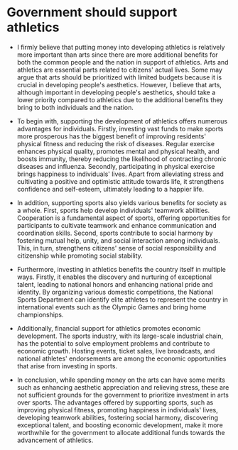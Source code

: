 # Government should support athletics

+ I firmly believe that putting money into developing athletics is relatively more important than arts since there are more additional benefits for both the common people and the nation in support of athletics. Arts and athletics are essential parts related to citizens' actual lives. Some may argue that arts should be prioritized with limited budgets because it is crucial in developing people's aesthetics. However, I believe that arts, although important in developing people's aesthetics, should take a lower priority compared to athletics due to the additional benefits they bring to both individuals and the nation.

+ To begin with, supporting the development of athletics offers numerous advantages for individuals. Firstly, investing vast funds to make sports more prosperous has the biggest benefit of improving residents' physical fitness and reducing the risk of diseases. Regular exercise enhances physical quality, promotes mental and physical health, and boosts immunity, thereby reducing the likelihood of contracting chronic diseases and influenza. Secondly, participating in physical exercise brings happiness to individuals' lives. Apart from alleviating stress and cultivating a positive and optimistic attitude towards life, it strengthens confidence and self-esteem, ultimately leading to a happier life.

+ In addition, supporting sports also yields various benefits for society as a whole. First, sports help develop individuals' teamwork abilities. Cooperation is a fundamental aspect of sports, offering opportunities for participants to cultivate teamwork and enhance communication and coordination skills. Second, sports contribute to social harmony by fostering mutual help, unity, and social interaction among individuals. This, in turn, strengthens citizens' sense of social responsibility and citizenship while promoting social stability. 

+ Furthermore, investing in athletics benefits the country itself in multiple ways. Firstly, it enables the discovery and nurturing of exceptional talent, leading to national honors and enhancing national pride and identity. By organizing various domestic competitions, the National Sports Department can identify elite athletes to represent the country in international events such as the Olympic Games and bring home championships.

+ Additionally, financial support for athletics promotes economic development. The sports industry, with its large-scale industrial chain, has the potential to solve employment problems and contribute to economic growth. Hosting events, ticket sales, live broadcasts, and national athletes' endorsements are among the economic opportunities that arise from investing in sports.

+ In conclusion, while spending money on the arts can have some merits such as enhancing aesthetic appreciation and relieving stress, these are not sufficient grounds for the government to prioritize investment in arts over sports. The advantages offered by supporting sports, such as improving physical fitness, promoting happiness in individuals' lives, developing teamwork abilities, fostering social harmony, discovering exceptional talent, and boosting economic development, make it more worthwhile for the government to allocate additional funds towards the advancement of athletics.